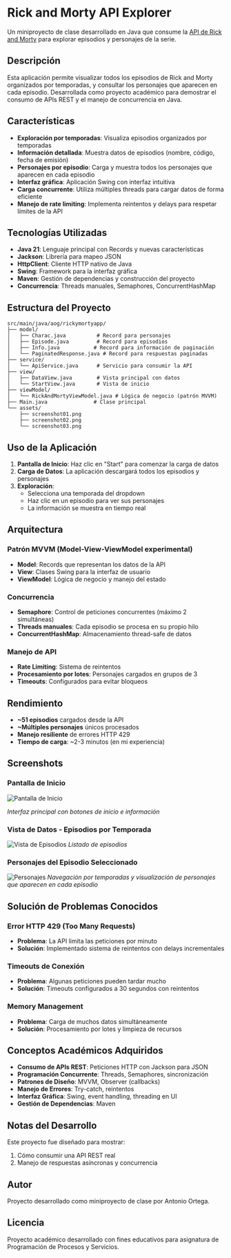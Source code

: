 # Rick and Morty API Explorer

Un miniproyecto de clase desarrollado en Java que consume la [API de Rick and Morty](https://rickandmortyapi.com/) para explorar episodios y personajes de la serie.

## Descripción

Esta aplicación permite visualizar todos los episodios de Rick and Morty organizados por temporadas, y consultar los personajes que aparecen en cada episodio. Desarrollada como proyecto académico para demostrar el consumo de APIs REST y el manejo de concurrencia en Java.

## Características

- **Exploración por temporadas**: Visualiza episodios organizados por temporadas
- **Información detallada**: Muestra datos de episodios (nombre, código, fecha de emisión)
- **Personajes por episodio**: Carga y muestra todos los personajes que aparecen en cada episodio
- **Interfaz gráfica**: Aplicación Swing con interfaz intuitiva
- **Carga concurrente**: Utiliza múltiples threads para cargar datos de forma eficiente
- **Manejo de rate limiting**: Implementa reintentos y delays para respetar límites de la API

## Tecnologías Utilizadas

- **Java 21**: Lenguaje principal con Records y nuevas características
- **Jackson**: Librería para mapeo JSON
- **HttpClient**: Cliente HTTP nativo de Java
- **Swing**: Framework para la interfaz gráfica
- **Maven**: Gestión de dependencias y construcción del proyecto
- **Concurrencia**: Threads manuales, Semaphores, ConcurrentHashMap

## Estructura del Proyecto

```
src/main/java/aog/rickymortyapp/
├── model/
│   ├── Charac.java          # Record para personajes
│   ├── Episode.java         # Record para episodios
│   ├── Info.java           # Record para información de paginación
│   └── PaginatedResponse.java # Record para respuestas paginadas
├── service/
│   └── ApiService.java      # Servicio para consumir la API
├── view/
│   ├── DataView.java        # Vista principal con datos
│   └── StartView.java       # Vista de inicio
├── viewModel/
│   └── RickAndMortyViewModel.java # Lógica de negocio (patrón MVVM)
├── Main.java               # Clase principal
└── assets/
    ├── screenshot01.png
    ├── screenshot02.png
    └── screenshot03.png
```

## Uso de la Aplicación

1. **Pantalla de Inicio**: Haz clic en "Start" para comenzar la carga de datos
2. **Carga de Datos**: La aplicación descargará todos los episodios y personajes
3. **Exploración**: 
   - Selecciona una temporada del dropdown
   - Haz clic en un episodio para ver sus personajes
   - La información se muestra en tiempo real

## Arquitectura

### Patrón MVVM (Model-View-ViewModel experimental)
- **Model**: Records que representan los datos de la API
- **View**: Clases Swing para la interfaz de usuario
- **ViewModel**: Lógica de negocio y manejo del estado

### Concurrencia
- **Semaphore**: Control de peticiones concurrentes (máximo 2 simultáneas)
- **Threads manuales**: Cada episodio se procesa en su propio hilo
- **ConcurrentHashMap**: Almacenamiento thread-safe de datos

### Manejo de API
- **Rate Limiting**: Sistema de reintentos
- **Procesamiento por lotes**: Personajes cargados en grupos de 3
- **Timeouts**: Configurados para evitar bloqueos

## Rendimiento

- **~51 episodios** cargados desde la API
- **~Múltiples personajes** únicos procesados
- **Manejo resiliente** de errores HTTP 429
- **Tiempo de carga**: ~2-3 minutos (en mi experiencia)

## Screenshots

### Pantalla de Inicio
![Pantalla de Inicio](assets/screenshot01.png)

*Interfaz principal con botones de inicio e información*

### Vista de Datos - Episodios por Temporada
![Vista de Episodios](assets/screenshot02.png)
*Listado de episodios*

### Personajes del Episodio Seleccionado
![Personajes](assets/screenshot03.png)
*Navegación por temporadas y visualización de personajes que aparecen en cada episodio*

## Solución de Problemas Conocidos

### Error HTTP 429 (Too Many Requests)
- **Problema**: La API limita las peticiones por minuto
- **Solución**: Implementado sistema de reintentos con delays incrementales

### Timeouts de Conexión
- **Problema**: Algunas peticiones pueden tardar mucho
- **Solución**: Timeouts configurados a 30 segundos con reintentos

### Memory Management
- **Problema**: Carga de muchos datos simultáneamente
- **Solución**: Procesamiento por lotes y limpieza de recursos

## Conceptos Académicos Adquiridos

- **Consumo de APIs REST**: Peticiones HTTP con Jackson para JSON
- **Programación Concurrente**: Threads, Semaphores, sincronización
- **Patrones de Diseño**: MVVM, Observer (callbacks)
- **Manejo de Errores**: Try-catch, reintentos
- **Interfaz Gráfica**: Swing, event handling, threading en UI
- **Gestión de Dependencias**: Maven

## Notas del Desarrollo

Este proyecto fue diseñado para mostrar:
1. Cómo consumir una API REST real
2. Manejo de respuestas asíncronas y concurrencia

## Autor

Proyecto desarrollado como miniproyecto de clase por Antonio Ortega.

## Licencia

Proyecto académico desarrollado con fines educativos para asignatura de Programación de Procesos y Servicios.

